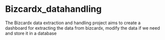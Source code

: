 # Bizcardx_datahandling
The Bizcardx data extraction and handling project aims to create a dashboard for extracting the data from bizcardx, modify the data if we need and store it in a database
